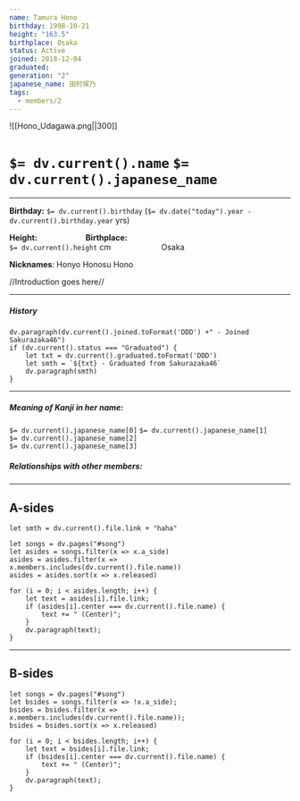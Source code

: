 ```yaml
---
name: Tamura Hono
birthday: 1998-10-21
height: "163.5"
birthplace: Osaka
status: Active
joined: 2018-12-04
graduated: 
generation: "2"
japanese_name: 田村保乃
tags:
  - members/2
---
```

![[Hono_Udagawa.png||300]]
# `$= dv.current().name` `$= dv.current().japanese_name`
---
**Birthday:** 
	`$= dv.current().birthday` (`$= dv.date("today").year - dv.current().birthday.year` yrs)

**Height:** ‎ ‎ ‎ ‎ ‎ ‎ ‎ ‎ ‎ ‎ ‎ ‎ ‎ ‎ ‎ ‎ ‎ ‎ ‎ ‎ ‎ ‎**Birthplace:**               
`$= dv.current().height` cm ‎ ‎ ‎ ‎ ‎ ‎ ‎ ‎ ‎ ‎ ‎ ‎ ‎ ‎ ‎ ‎ ‎ ‎ ‎ ‎ ‎ ‎ ‎‎‎Osaka     

**Nicknames**:
Honyo
Honosu
Hono

//Introduction goes here//

----
##### **History**
```dataviewjs
dv.paragraph(dv.current().joined.toFormat('DDD') +" - Joined Sakurazaka46")
if (dv.current().status === "Graduated") {
	let txt = dv.current().graduated.toFormat('DDD') 
	let smth = `${txt} - Graduated from Sakurazaka46`
	dv.paragraph(smth)
}
```
----
##### **Meaning of Kanji in her name:**
`$= dv.current().japanese_name[0]`
`$= dv.current().japanese_name[1]`  
`$= dv.current().japanese_name[2]`  
`$= dv.current().japanese_name[3]`  

##### **Relationships with other members:**


----
## A-sides
```dataviewjs
let smth = dv.current().file.link + "haha"

let songs = dv.pages("#song")
let asides = songs.filter(x => x.a_side)
asides = asides.filter(x => x.members.includes(dv.current().file.name))
asides = asides.sort(x => x.released)

for (i = 0; i < asides.length; i++) {
	let text = asides[i].file.link;
	if (asides[i].center === dv.current().file.name) {
		text += " (Center)";
	}
	dv.paragraph(text);
}

```
---
## B-sides
```dataviewjs
let songs = dv.pages("#song")
let bsides = songs.filter(x => !x.a_side);
bsides = bsides.filter(x => x.members.includes(dv.current().file.name));
bsides = bsides.sort(x => x.released)

for (i = 0; i < bsides.length; i++) {
	let text = bsides[i].file.link;
	if (bsides[i].center === dv.current().file.name) {
		text += " (Center)";
	}
	dv.paragraph(text);
}
```